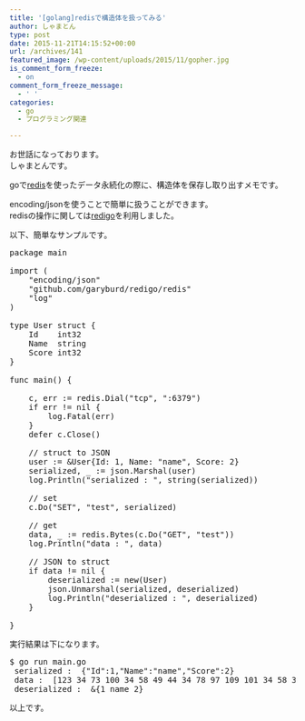 ```yaml
---
title: '[golang]redisで構造体を扱ってみる'
author: しゃまとん
type: post
date: 2015-11-21T14:15:52+00:00
url: /archives/141
featured_image: /wp-content/uploads/2015/11/gopher.jpg
is_comment_form_freeze:
  - on
comment_form_freeze_message:
  - ' '
categories:
  - go
  - プログラミング関連

---
```

お世話になっております。  
しゃまとんです。

goで[redis][1]を使ったデータ永続化の際に、構造体を保存し取り出すメモです。

encoding/jsonを使うことで簡単に扱うことができます。  
redisの操作に関しては[redigo][2]を利用しました。

以下、簡単なサンプルです。

<pre class="lang:default decode:true brush: text; gutter: true ">package main

import (
    "encoding/json"
    "github.com/garyburd/redigo/redis"
    "log"
)

type User struct {
    Id    int32
    Name  string
    Score int32
}

func main() {

    c, err := redis.Dial("tcp", ":6379")
    if err != nil {
        log.Fatal(err)
    }
    defer c.Close()

    // struct to JSON
    user := &User{Id: 1, Name: "name", Score: 2}
    serialized, _ := json.Marshal(user)
    log.Println("serialized : ", string(serialized))

    // set
    c.Do("SET", "test", serialized)

    // get
    data, _ := redis.Bytes(c.Do("GET", "test"))
    log.Println("data : ", data)

    // JSON to struct
    if data != nil {
        deserialized := new(User)
        json.Unmarshal(serialized, deserialized)
        log.Println("deserialized : ", deserialized)
    }

}</pre>

実行結果は下になります。

<pre class="brush: bash; gutter: true">$ go run main.go 
 serialized :  {"Id":1,"Name":"name","Score":2}
 data :  [123 34 73 100 34 58 49 44 34 78 97 109 101 34 58 34 110 97 109 101 34 44 34 83 99 111 114 101 34 58 50 125]
 deserialized :  &{1 name 2}</pre>

以上です。

 [1]: http://redis.io/
 [2]: https://github.com/garyburd/redigo